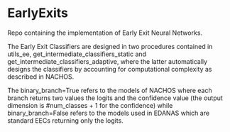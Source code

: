 # EarlyExits

Repo containing the implementation of Early Exit Neural Networks.

The Early Exit Classifiers are designed in two procedures contained in utils_ee, get_intermediate_classifiers_static and get_intermediate_classifiers_adaptive, where the latter automatically designs the classifiers by accounting for computational complexity as described in NACHOS.

The binary_branch=True refers to the models of NACHOS where each branch returns two values the logits and the confidence value (the output dimension is #num_classes + 1 for the confidence) while binary_branch=False refers to the models used in EDANAS which are standard EECs returning only the logits.
